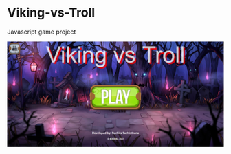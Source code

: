 # Viking-vs-Troll
 Javascript game project
 
![Screenshot](https://raw.githubusercontent.com/RuchiraSachinthana/Viking-vs-Troll/main/assets/images/Capture.PNG)
